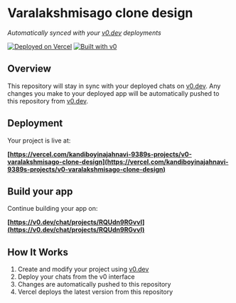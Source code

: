 # Varalakshmisago clone design

*Automatically synced with your [v0.dev](https://v0.dev) deployments*

[![Deployed on Vercel](https://img.shields.io/badge/Deployed%20on-Vercel-black?style=for-the-badge&logo=vercel)](https://vercel.com/kandiboyinajahnavi-9389s-projects/v0-varalakshmisago-clone-design)
[![Built with v0](https://img.shields.io/badge/Built%20with-v0.dev-black?style=for-the-badge)](https://v0.dev/chat/projects/RQUdn9RGvvl)

## Overview

This repository will stay in sync with your deployed chats on [v0.dev](https://v0.dev).
Any changes you make to your deployed app will be automatically pushed to this repository from [v0.dev](https://v0.dev).

## Deployment

Your project is live at:

**[https://vercel.com/kandiboyinajahnavi-9389s-projects/v0-varalakshmisago-clone-design](https://vercel.com/kandiboyinajahnavi-9389s-projects/v0-varalakshmisago-clone-design)**

## Build your app

Continue building your app on:

**[https://v0.dev/chat/projects/RQUdn9RGvvl](https://v0.dev/chat/projects/RQUdn9RGvvl)**

## How It Works

1. Create and modify your project using [v0.dev](https://v0.dev)
2. Deploy your chats from the v0 interface
3. Changes are automatically pushed to this repository
4. Vercel deploys the latest version from this repository

